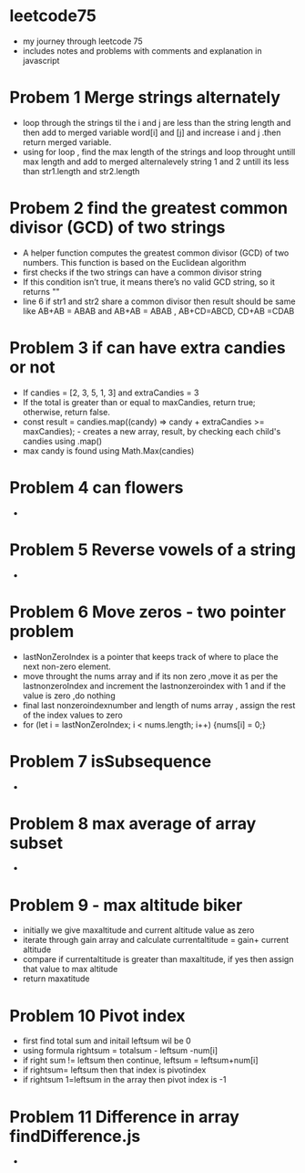# leetcode75

- my journey through leetcode 75
- includes notes and problems with comments and explanation in javascript

# Probem 1 Merge strings alternately

- loop through the strings til the i and j are less than the string length and then add to merged variable word[i] and [j] and increase i and j .then return merged variable.
- using for loop , find the max length of the strings and loop throught untill max length and add to merged alternalevely string 1 and 2 untill its less than str1.length and str2.length

# Probem 2 find the greatest common divisor (GCD) of two strings

- A helper function computes the greatest common divisor (GCD) of two numbers. This function is based on the Euclidean algorithm
- first checks if the two strings can have a common divisor string
- If this condition isn’t true, it means there’s no valid GCD string, so it returns ""
- line 6 if str1 and str2 share a common divisor then result should be same like AB+AB = ABAB and AB+AB = ABAB , AB+CD=ABCD, CD+AB =CDAB

# Problem 3 if can have extra candies or not

- If candies = [2, 3, 5, 1, 3] and extraCandies = 3
- If the total is greater than or equal to maxCandies, return true; otherwise, return false.
- const result = candies.map((candy) => candy + extraCandies >= maxCandies); - creates a new array, result, by checking each child's candies using .map()
- max candy is found using Math.Max(candies)

# Problem 4 can flowers

-

# Problem 5 Reverse vowels of a string

-

# Problem 6 Move zeros - two pointer problem

- lastNonZeroIndex is a pointer that keeps track of where to place the next non-zero element.
- move throught the nums array and if its non zero ,move it as per the lastnonzeroIndex and increment the lastnonzeroindex with 1 and if the value is zero ,do nothing
- final last nonzeroindexnumber and length of nums array , assign the rest of the index values to zero
- for (let i = lastNonZeroIndex; i < nums.length; i++) {nums[i] = 0;}

# Problem 7 isSubsequence

-

# Problem 8 max average of array subset

-

# Problem 9 - max altitude biker

- initially we give maxaltitude and current altitude value as zero
- iterate through gain array and calculate currentaltitude = gain+ current altitude
- compare if currentaltitude is greater than maxaltitude, if yes then assign that value to max altitude
- return maxatitude

# Problem 10 Pivot index

- first find total sum and initail leftsum wil be 0
- using formula rightsum = totalsum - leftsum -num[i]
- if right sum != leftsum then continue, leftsum = leftsum+num[i]
- if rightsum= leftsum then that index is pivotindex
- if rightsum 1=leftsum in the array then pivot index is -1

# Problem 11 Difference in array findDifference.js
- 
